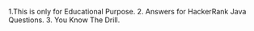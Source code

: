 1.This is only for Educational Purpose.
2. Answers for HackerRank Java Questions.
3. You Know The Drill.
